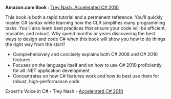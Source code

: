 **Amazon.com Book** : [Trey Nash. Accelerated C# 2010](https://www.amazon.com/Accelerated-2010-Experts-Voice-Trey/dp/1430225378)

This book is both a rapid tutorial and a permanent reference. You'll quickly master C# syntax while learning how the CLR simplifies many programming tasks. You’ll also learn best practices that ensure your code will be efficient, reusable, and robust. Why spend months or years discovering the best ways to design and code C# when this book will show you how to do things the right way from the start?

- Comprehensively and concisely explains both C# 2008 and C# 2010 features
- Focuses on the language itself and on how to use C# 2010 proficiently for all .NET application development
- Concentrates on how C# features work and how to best use them for robust, high-performance code


Expert's Voice in C# - Trey Nash - [Accelerated C# 2010](https://www.amazon.com/Accelerated-2010-Experts-Voice-Trey/dp/1430225378)
